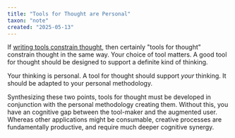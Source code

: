 ```yaml
---
title: "Tools for Thought are Personal"
taxon: "note"
created: "2025-05-13"
---
```


If [writing tools constrain thought](N-000_001), then certainly "tools for thought"
constrain thought in the same way.
Your choice of tool matters.
A good tool for thought should be designed to support a definite kind of thinking.

Your thinking is personal.
A tool for thought should support *your* thinking.
It should be adapted to your personal methodology.

Synthesizing these two points, tools for thought must be developed in conjunction
with the personal methodology creating them.
Without this, you have an cognitive gap between the tool-maker and the augmented user.
Whereas other applications might be consumable, creative processes are fundamentally
productive, and require much deeper cognitive synergy.

